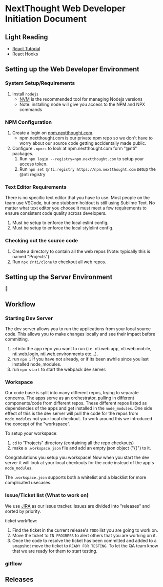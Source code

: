 # NextThought Web Developer Initiation Document

## Light Reading

- [React Tutorial](https://reactjs.org/tutorial/tutorial.html)
- [React Hooks](https://reactjs.org/docs/hooks-intro.html)

## Setting up the Web Developer Environment

### System Setup/Requirements

1. Install `nodejs`
	* [NVM](https://github.com/nvm-sh/nvm) is the recommended tool for managing Nodejs versions
	* Note: installing node will give you access to the NPM and NPX commands

### NPM Configuration

1. Create a login on [npm.nextthought.com](npm.nextthought.com).
	* npm.nextthought.com is our private npm repo so we don't have to worry about our source code getting accidentally made public.
2. Configure `.npmrc` to look at npm.nextthought.com form "@nti" packages.
	1. Run `npm login --registry=npm.nextthought.com` to setup your access token.
	2. Run `npm set @nti:registry https://npm.nextthought.com` setup the @nti registry

### Text Editor Requirements

There is no specific text editor that you have to use. Most people on the team use VSCode, but one stubborn holdout is still using Sublime Text. No matter what text editor you choose it must meet a few requirements to ensure consistent code quality across developers.

1. Must be setup to enforce the local eslint config.
2. Must be setup to enforce the local stylelint config.

### Checking out the source code

1. Create a directory to contain all the web repos (Note: typically this is named "Projects").
2. Run `npx @nti/clone` to checkout all web repos.

## Setting up the Server Environment

:shrug:

## Workflow

### Starting Dev Server

The dev server allows you to run the applications from your local source code. This allows you to make changes locally and see their impact before committing.

1. `cd` into the app repo you want to run (i.e. nti.web.app, nti.web.mobile, nti.web.login, nti.web.environments etc...).
2. run `npm i` if you have not already, or if its been awhile since you last installed node_modules.
3. run `npm start` to start the webpack dev server.

### Workspace

Our code base is split into many different repos, trying to separate concerns. The apps serve as an orchestrator, pulling in different components/code from different repos. These different repos listed as dependencies of the apps and get installed in the `node_modules`. One side effect of this is the dev server will pull the code for the repos from `node_modules` not your local checkout. To work around this we introduced the concept of the "workspace".

To setup your workspace:

1. `cd` to "Projects" directory (containing all the repo checkouts)
2. make a `.workspace.json` file and add an empty json object ("{}") to it.

Congratulations you setup you workspace! Now when you start the dev server it will look at your local checkouts for the code instead of the app's `node_modules`.

The `.workspace.json` supports both a whitelist and a blacklist for more complicated usecases.

### Issue/Ticket list (What to work on)

We use [JIRA](https://nextthought.atlassian.net/) as our issue tracker. Issues are divided into "releases" and sorted by priority.

ticket workflow:

1. Find the ticket in the current release's `TODO` list you are going to work on.
2. Move the ticket to `IN PROGRESS` to alert others that you are working on it.
3. Once the code to resolve the ticket has been committed and added to a snapshot move the ticket to `READY FOR TESTING`. To let the QA team know that we are ready for them to start testing.

### gitflow



## Releases 
